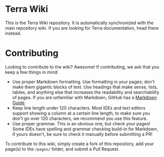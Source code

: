 # Terra Wiki
This is the Terra Wiki repository. It is automatically synchronized with the main repository wiki. If you are looking
for Terra documentation, head there instead.

# Contributing
Looking to contribute to the wiki? Awesome! If contributing, we ask that you keep a few things in mind:
* Use proper Markdown formatting. Use formatting in your pages; don't make them gigantic blocks of text. Use headings
that make sense, lists, tables, and anything else that increases the readability and searchability of pages. If you are
unfamiliar with Markdown, GitHub has a [Markdown Guide](https://guides.github.com/features/mastering-markdown/).
* Keep line length under 120 characters. Most IDEs and text editors support showing a column at a certain line length,
to make sure you don't go over 120 characters, we recommend you use this feature.
* Use proper grammar. This is an obvious one, but check your pages! Some IDEs have spelling and grammar checking
build-in for Markdown, if yours doesn't, be sure to check it manually before submitting a PR!

To contribute to this wiki, simply create a fork of this repository, add your page(s) to the `/pages/` folder, and
submit a Pull Request.